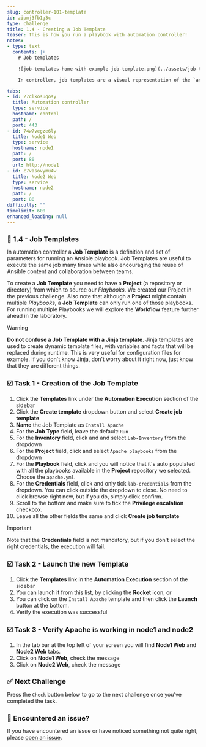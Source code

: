 ```yaml
---
slug: controller-101-template
id: zipmj3fb1g3c
type: challenge
title: 1.4 - Creating a Job Template
teaser: This is how you run a playbook with automation controller!
notes:
- type: text
  contents: |+
    # Job templates

    ![job-templates-home-with-example-job-template.png](../assets/job-templates-home-with-example-job-template.png)

    In controller, job templates are a visual representation of the `ansible-playbook` command and all flags you can utilize when executing from the command line.

tabs:
- id: 27clkosuqosy
  title: Automation controller
  type: service
  hostname: control
  path: /
  port: 443
- id: 74w7vegze6ly
  title: Node1 Web
  type: service
  hostname: node1
  path: /
  port: 80
  url: http://node1
- id: c7vasovymu4w
  title: Node2 Web
  type: service
  hostname: node2
  path: /
  port: 80
difficulty: ""
timelimit: 600
enhanced_loading: null
---
```

📑 1.4 - Job Templates
===

In automation controller a **Job Template** is a definition and set of parameters for running an Ansible playbook. Job Templates are useful to execute the same job many times while also encouraging the reuse of Ansible content and collaboration between teams.

To create a **Job Template** you need to have a **Project** (a repository or directory) from which to source our *Playbooks*. We created our Project in the previous challenge. Also note that although a **Project** might contain multiple *Playbooks*, a **Job Template** can only run one of those playbooks. For running multiple Playbooks we will explore the **Workflow** feature further ahead in the  laboratory.

> [!WARNING]
> **Do not confuse a Job Template with a Jinja template**. Jinja templates are used to create dynamic template files, with variables and facts that will be replaced during runtime. This is very useful for configuration files for example. If you don't know Jinja, don't worry about it right now, just know that they are different things.

☑️ Task 1 - Creation of the Job Template
===

1. Click the **Templates** link under the **Automation Execution** section of the sidebar
2. Click the **Create template** dropdown button and select **Create job template**
3. **Name** the Job Template as `Install Apache`
4. For the **Job Type** field, leave the default: `Run`
5. For the **Inventory** field, click and and select `Lab-Inventory` from the dropdown
6. For the **Project** field, click and select `Apache playbooks` from the dropdown
7. For the **Playbook** field, click and you will notice that it's auto populated with all the playbooks available in the **Project** repository we selected. Choose the `apache.yml`.
8. For the **Credentials** field,  click and only tick `lab-credentials` from the dropdown. You can click outside the dropdown to close. No need to click browse right now, but if you do, simply click confirm.
9. Scroll to the bottom and make sure to tick the **Privilege escalation** checkbox.
10. Leave all the other fields the same and click **Create job template**

> [!IMPORTANT]
> Note that the **Credentials** field is not mandatory, but if you don't select the right credentials, the execution will fail.

☑️ Task 2 - Launch the new Template
===

1. Click the **Templates** link in the **Automation Execution** section of the sidebar
2. You can launch it from this list, by clicking the **Rocket** icon, or
3. You can click on the `Install Apache` template and then click the **Launch** button at the bottom.
4. Verify the execution was successful

☑️ Task 3 - Verify Apache is working in node1 and node2
===

1. In the tab bar at the top left of your screen you will find **Node1 Web** and **Node2 Web** tabs.
2. Click on **Node1 Web**, check the message
3. Click on **Node2 Web**, check the message


✅ Next Challenge
===
Press the `Check` button below to go to the next challenge once you’ve completed the task.

🐛 Encountered an issue?
====

If you have encountered an issue or have noticed something not quite right, please [open an issue](https://github.com/ansible/instruqt/issues/new?labels=intro-to-controller&title=Issue+with+Intro+to+Controller+slug+ID:+controller-101-template&assignees=leogallego).

<style type="text/css" rel="stylesheet">
  .lightbox {
    display: none;
    position: fixed;
    justify-content: center;
    align-items: center;
    z-index: 999;
    top: 0;
    left: 0;
    right: 0;
    bottom: 0;
    padding: 1rem;
    background: rgba(0, 0, 0, 0.8);
    margin-left: auto;
    margin-right: auto;
    margin-top: auto;
    margin-bottom: auto;
  }
  .lightbox:target {
    display: flex;
  }
  .lightbox img {
    /* max-height: 100% */
    max-width: 60%;
    max-height: 60%;
  }
  img {
    display: block;
    margin-left: auto;
    margin-right: auto;
  }
  h1 {
    font-size: 18px;
  }
    h2 {
    font-size: 16px;
    font-weight: 600
  }
    h3 {
    font-size: 14px;
    font-weight: 600
  }
  p span {
    font-size: 14px;
  }
  ul li span {
    font-size: 14px
  }
</style>
